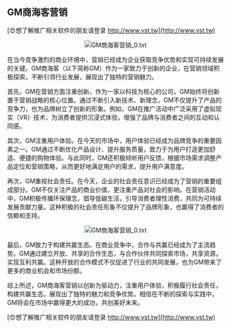 ## **GM商海客营销**

[😍想了解推广相关软件的朋友请登录 http://www.vst.tw](http://www.vst.tw)

 <center><img src="https://vst.tw/MP4/tuiguang/png/6.png" alt="GM商海客营销_0.txt"></center>

在当今竞争激烈的商业环境中，营销已经成为企业获取竞争优势和实现可持续发展的关键。GM商海客（以下简称GM）作为一家致力于创新的企业，在营销领域积极探索，不断引领行业发展，展现出了独特的营销魅力。

首先，GM在营销方面注重创新。作为一家以科技为核心的公司，GM始终将创新置于营销战略的核心位置。通过不断引入新技术、新理念，GM不仅提升了产品的竞争力，也为品牌树立了创新的形象。例如，GM在推广活动中广泛采用了虚拟现实（VR）技术，为消费者提供沉浸式体验，增强了品牌与消费者之间的互动和认同感。

其次，GM注重用户体验。在今天的市场中，用户体验已经成为品牌竞争的重要因素之一。GM通过不断优化产品设计、提升服务质量，致力于为用户打造更加舒适、便捷的购物体验。与此同时，GM还积极倾听用户反馈，根据市场需求调整产品定位和营销策略，从而更好地满足用户的需求，提升用户满意度。

再次，GM重视社会责任。在今天，企业的社会责任意识已经成为了营销的重要组成部分。GM不仅关注产品的商业价值，更注重产品对社会的影响。在营销活动中，GM积极传播环保理念，倡导低碳生活，引导消费者理性消费，共同为可持续发展贡献力量。这种积极的社会责任形象不仅提升了品牌形象，也赢得了消费者的信赖和支持。

 <center><img src="https://vst.tw/MP4/tuiguang/png/0.png" alt="GM商海客营销_0.txt"></center>

最后，GM致力于构建共赢生态。在商业竞争中，合作与共赢已经成为了主流趋势。GM通过建立开放、共享的合作生态，与合作伙伴共同探索市场，共享资源，实现互利共赢。这种开放的合作模式不仅促进了行业的共同发展，也为GM带来了更多的商业机会和市场份额。

综上所述，GM商海客营销以创新为驱动力，注重用户体验，积极履行社会责任，构建共赢生态，展现出了独特的魅力和竞争优势。相信在不断的探索与实践中，GM将会在市场中赢得更大的成功，共创美好未来。

[😍想了解推广相关软件的朋友请登录 http://www.vst.tw](http://www.vst.tw)



